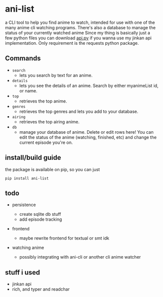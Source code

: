 # ani-list

a CLI tool to help you find anime to watch, intended for use with one of the many
anime cli watching programs.
There's also a database to manage the status of your currently watched anime
Since my thing is basically just a few python files you can download [api.py](https://github.com/rami-droid/ani-list/blob/main/api.py)
if you wanna use my jinkan api
implementation. Only requirement is the requests python package.

## Commands

- `search`
  - lets you search by text for an anime.
- `details`
  - lets you see the details of an anime. Search by either myanimeList id, or name.
- `top`
  - retrieves the top anime.
- `genres`
  - retrieves the top genres and lets you add to your database.
- `airing`
  - retrieves the top airing anime.
- `db`
  - manage your database of anime. Delete or edit rows here! You can edit the status of the anime (watching, finished, etc) and change the current episode you're on.

## install/build guide
the package is available on pip, so you can just 
  ```
pip install ani-list
```


## todo


- persistence
  - create sqlite db stuff
  - add episode tracking 

- frontend
  - maybe rewrite frontend for textual or smt idk

- watching anime
  - possibly integrating with ani-cli or another cli anime watcher

## stuff i used

- jinkan api
- rich, and typer and readchar
